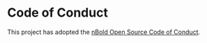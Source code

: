 # Code of Conduct
This project has adopted the [nBold Open Source Code of Conduct](https://docs.nbold.co/open-source/code-of-conduct).
